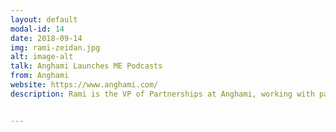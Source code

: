 ```yaml
---
layout: default
modal-id: 14
date: 2018-09-14
img: rami-zeidan.jpg 
alt: image-alt
talk: Anghami Launches ME Podcasts
from: Anghami
website: https://www.anghami.com/
description: Rami is the VP of Partnerships at Anghami, working with partner brands to create new music experiences for music lovers. Anghami is the leading music streaming service in MENA with 75 million registered users, 1 billion streams a month and over 30,000,000 Arabic and international songs. Rami joined Anghami in 2015 as Head of Marketing, growing Anghami by 3x in 2 years and leading the team to creating Anghami's personalized proposition, Your Music, Your Way.


---
```

